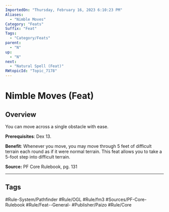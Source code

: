```yaml
---
ImportedOn: "Thursday, February 16, 2023 6:10:23 PM"
Aliases:
  - "Nimble Moves"
Category: "Feats"
Suffix: "Feat"
Tags:
  - "Category/Feats"
parent:
  - "N"
up:
  - "N"
next:
  - "Natural Spell (Feat)"
RWtopicId: "Topic_7178"
---
```

# Nimble Moves (Feat)
## Overview
You can move across a single obstacle with ease.

**Prerequisites**: Dex 13.

**Benefit**: Whenever you move, you may move through 5 feet of difficult terrain each round as if it were normal terrain. This feat allows you to take a 5-foot step into difficult terrain.

**Source:** PF Core Rulebook, pg. 131


---
## Tags
#Rule-System/Pathfinder #Rule/OGL #Rule/fm3 #Sources/PF-Core-Rulebook #Rule/Feat--General- #Publisher/Paizo #Rule/Core


